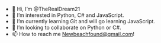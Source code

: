 - 👋 Hi, I’m @TheRealDream21
- 👀 I’m interested in Python, C# and JavaScript.
- 🌱 I’m currently learning Git and will go learning JavaScript.
- 💞️ I’m looking to collaborate on Python or C#.
- 📫 How to reach me Newbeachfound@gmail.com!
